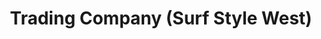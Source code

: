 ---
title: "Trading Company (Surf Style West)"
url: /orange-beach/trading-company-surf-style-west/
shop: Allgemein
---